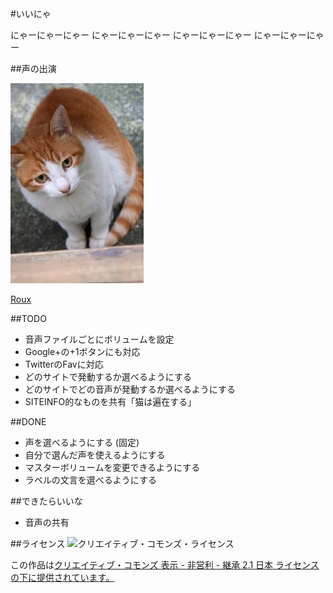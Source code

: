 #いいにゃ

にゃーにゃーにゃー
にゃーにゃーにゃー
にゃーにゃーにゃー
にゃーにゃーにゃー

##声の出演

![Roux](https://github.com/maripo/iinya/raw/master/img/roux.jpg)

[Roux](https://www.facebook.com/RouxTheCat)

##TODO
- 音声ファイルごとにボリュームを設定
- Google+の+1ボタンにも対応
- TwitterのFavに対応
- どのサイトで発動するか選べるようにする
- どのサイトでどの音声が発動するか選べるようにする
- SITEINFO的なものを共有「猫は遍在する」

##DONE
- 声を選べるようにする (固定)
- 自分で選んだ声を使えるようにする
- マスターボリュームを変更できるようにする
- ラベルの文言を選べるようにする

##できたらいいな
- 音声の共有

##ライセンス
![クリエイティブ・コモンズ・ライセンス](http://i.creativecommons.org/l/by-nc-sa/2.1/jp/88x31.png)

この作品は[クリエイティブ・コモンズ 表示 - 非営利 - 継承 2.1 日本 ライセンスの下に提供されています。](href="http://creativecommons.org/licenses/by-nc-sa/2.1/jp/)